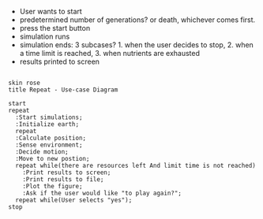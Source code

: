 
- User wants to start
- predetermined number of generations? or death, whichever comes first.
- press the start button
- simulation runs
- simulation ends: 3 subcases? 1. when the user decides to stop, 2. when a time limit is reached, 3. when nutrients are exhausted
- results printed to screen

```plantuml

skin rose
title Repeat - Use-case Diagram

start
repeat
  :Start simulations;
  :Initialize earth;
  repeat
  :Calculate position;
  :Sense environment;
  :Decide motion;
  :Move to new postion;
  repeat while(there are resources left And limit time is not reached)
    :Print results to screen;
    :Print results to file;
    :Plot the figure;
    :Ask if the user would like "to play again?";
  repeat while(User selects "yes");
stop

```
